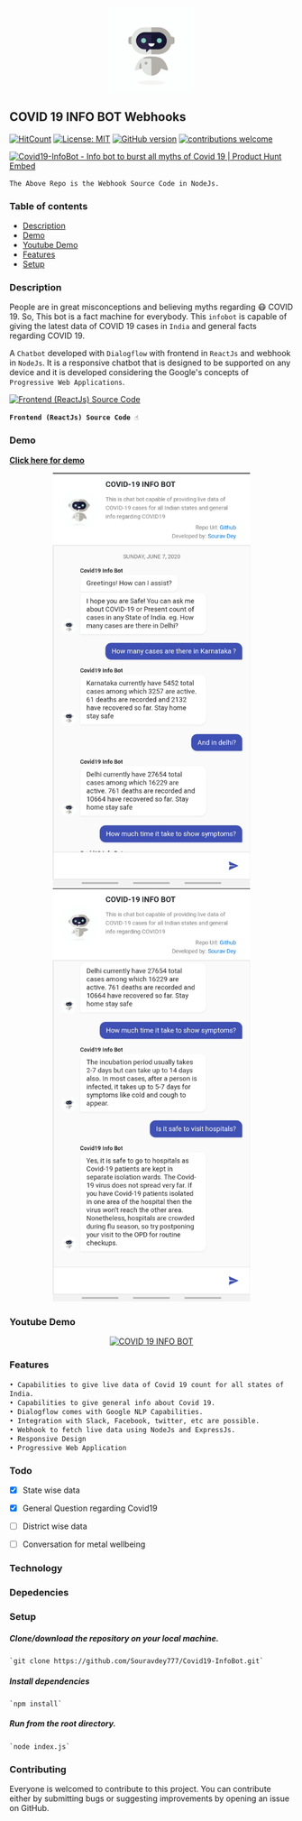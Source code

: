 <p align="center">
  <img width="150" height="150" src="./boticon.gif?raw=true">
</p>

## COVID 19 INFO BOT Webhooks

[![HitCount](http://hits.dwyl.com/Souravdey777/Souravdey777/Covid19-InfoBot.svg)](http://hits.dwyl.com/Souravdey777/Souravdey777/Covid19-InfoBot)
[![License: MIT](https://img.shields.io/badge/License-MIT-yellow.svg?style=flat)](https://opensource.org/licenses/MIT)
[![GitHub version](https://d25lcipzij17d.cloudfront.net/badge.png?id=gh&v=1.0&style=flat)](https://badge.fury.io/gh/Souravdey777/Covid19-InfoBot_FE)
[![contributions welcome](https://img.shields.io/badge/contributions-welcome-brightgreen.svg?style=flat)](https://github.com/Souravdey777/News-Bucket/issues)

<a href="https://www.producthunt.com/posts/covid19-infobot?utm_source=badge-featured&utm_medium=badge&utm_souce=badge-covid19-infobot" target="_blank"><img src="https://api.producthunt.com/widgets/embed-image/v1/featured.svg?post_id=208220&theme=dark" alt="Covid19-InfoBot - Info bot to burst all myths of Covid 19 | Product Hunt Embed" style="width: 250px; height: 54px;" width="250px" height="54px" /></a>

    The Above Repo is the Webhook Source Code in NodeJs.

### Table of contents
* [Description](#description)
* [Demo](#demo)
* [Youtube Demo](#youtube-demo)
* [Features](#features)
* [Setup](#setup)


### Description

People are in great misconceptions and believing myths regarding 😷 COVID 19. So, This bot is a fact machine for everybody.
This `infobot` is capable of giving the latest data of COVID 19 cases in `India` and general facts regarding COVID 19.

A `Chatbot` developed with `Dialogflow` with frontend in `ReactJs` and webhook in `NodeJs`. It is a responsive chatbot that is designed to be supported on any device and it is developed considering the Google's concepts of `Progressive Web Applications`.

[![Frontend (ReactJs) Source Code](https://github-readme-stats.vercel.app/api/pin/?username=Souravdey777&repo=Covid19-InfoBot_FE&show_owner=true)](https://github.com/Souravdey777/Covid19-InfoBot_FE/)

**`Frontend (ReactJs) Source Code ☝️`**

### Demo

**[Click here for demo](https://souravdey777.github.io/Covid19-InfoBot_FE/)**
<a href="https://souravdey777.github.io/Covid19-InfoBot_FE/" target="_blank">
	<p align="center">
  		<img src="./Screenshot01.jpg" width="350" title="COVID 19 INFO BOT" alt="COVID 19 INFO BOT">
  		<img src="./Screenshot02.jpg" width="350" title="COVID 19 INFO BOT" alt="COVID 19 INFO BOT">
	</p>
</a>

### Youtube Demo

<a href="http://www.youtube.com/watch?v=mMmjEh71ZeY" target="_blank">
	<p align="center">
  		<img src="http://img.youtube.com/vi/mMmjEh71ZeY/0.jpg" width="500" title="COVID 19 INFO BOT" alt="COVID 19 INFO BOT">
	</p>
</a>

### Features

	• Capabilities to give live data of Covid 19 count for all states of India.
	• Capabilities to give general info about Covid 19.
	• Dialogflow comes with Google NLP Capabilities.
	• Integration with Slack, Facebook, twitter, etc are possible.
	• Webhook to fetch live data using NodeJs and ExpressJs.
	• Responsive Design
	• Progressive Web Application

### Todo

- [x] State wise data

- [x] General Question regarding Covid19

- [ ] District wise data

- [ ] Conversation for metal wellbeing


### Technology
### Depedencies


### Setup

##### Clone/download the repository on your local machine.

	`git clone https://github.com/Souravdey777/Covid19-InfoBot.git`

##### Install dependencies

	`npm install`

##### Run from the root directory.

	`node index.js`

### Contributing

Everyone is welcomed to contribute to this project. You can contribute either by submitting bugs or suggesting improvements by opening an issue on GitHub.
